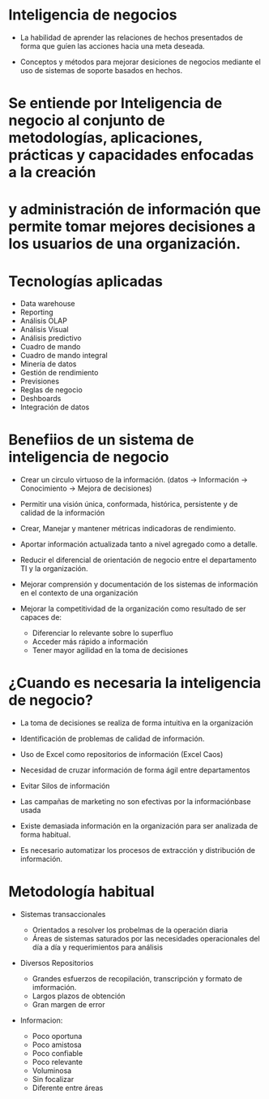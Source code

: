 # Inteligencia de negocios

- La habilidad de aprender las relaciones de hechos presentados de forma que guíen las acciones hacia una meta deseada.

- Conceptos y métodos para mejorar desiciones de negocios mediante el uso de sistemas de soporte basados en hechos.

# Se entiende por Inteligencia de negocio al conjunto de metodologías, aplicaciones, prácticas y capacidades enfocadas a la creación
# y administración de información que permite tomar mejores decisiones a los usuarios de una organización.

# Tecnologías aplicadas

- Data warehouse
- Reporting
- Análisis OLAP
- Análisis Visual
- Análisis predictivo
- Cuadro de mando
- Cuadro de mando integral
- Minería de datos
- Gestión de rendimiento
- Previsiones
- Reglas de negocio
- Deshboards
- Integración de datos

# Benefiios de un sistema de inteligencia de negocio

- Crear un circulo virtuoso de la información. (datos -> Información -> Conocimiento -> Mejora de decisiones)

- Permitir una visión única, conformada, histórica, persistente y de calidad de la información

- Crear, Manejar y mantener métricas indicadoras de rendimiento.

- Aportar información actualizada tanto a nivel agregado como a detalle.

- Reducir el diferencial de orientación de negocio entre el departamento TI y la organización.

- Mejorar comprensión y documentación de los sistemas de información en el contexto de una organización

- Mejorar la competitividad de la organización como resultado de ser capaces de:
	- Diferenciar lo relevante sobre lo superfluo
	- Acceder más rápido a información
	- Tener mayor agilidad en la toma de decisiones
	
# ¿Cuando es necesaria la inteligencia de negocio?

- La toma de decisiones se realiza de forma intuitiva en la organización

- Identificación de problemas de calidad de información.

- Uso de Excel como repositorios de información (Excel Caos)

- Necesidad de cruzar información de forma ágil entre departamentos

- Evitar Silos de información

- Las campañas de marketing no son efectivas por la informaciónbase usada

- Existe demasiada información en la organización para ser analizada de forma habitual.

- Es necesario automatizar los procesos de extracción y distribución de información.

# Metodología habitual

- Sistemas transaccionales
	- Orientados a resolver los probelmas de la operación diaria
	- Áreas de sistemas saturados por las necesidades operacionales del día a día y requerimientos para análisis

- Diversos Repositorios
	- Grandes esfuerzos de recopilación, transcripción y formato de imformación.
	- Largos plazos de obtención
	- Gran margen de error
	
- Informacion:
	- Poco oportuna
	- Poco amistosa
	- Poco confiable
	- Poco relevante
	- Voluminosa
	- Sin focalizar
	- Diferente entre áreas
	

